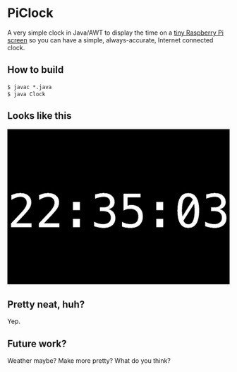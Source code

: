 # PiClock

A very simple clock in Java/AWT to display the time on a <a href="https://www.adafruit.com/products/1601">tiny Raspberry Pi screen</a> so you can have a simple, always-accurate, Internet connected clock.

## How to build

<pre><code>$ javac *.java
$ java Clock</code></pre>

## Looks like this

![screenshot](https://raw.githubusercontent.com/nanaze/PiClock/static/clock.png)

## Pretty neat, huh?

Yep.

## Future work?

Weather maybe? Make more pretty? What do you think?
